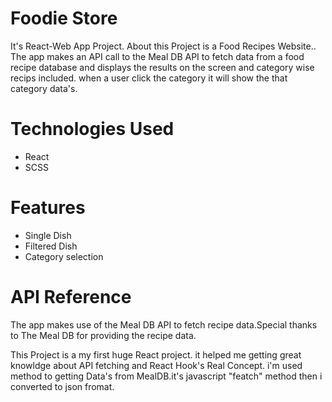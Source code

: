 # Foodie Store

It's React-Web App Project. About this Project is a Food Recipes Website.. The app makes an API call to the Meal DB API to fetch data from a food recipe database and displays the results on the screen and category wise recips included. when a user click the category it will show the that category data's.

# Technologies Used

* React 
* SCSS


# Features

* Single Dish
* Filtered Dish
* Category selection


# API Reference
The app makes use of the Meal DB API to fetch recipe data.Special thanks to The Meal DB for providing the recipe data.



This Project is a my first huge React project. it helped me getting great knowldge about API fetching and React Hook's Real Concept. i'm used method to getting Data's from MealDB.it's javascript "featch" method then i converted to json fromat.
